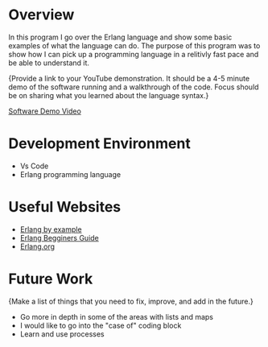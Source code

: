 # Overview
In this program I go over the Erlang language and show some basic examples of what the language can do. The purpose of this program was to show how I can pick up a programming language in a relitivly fast pace and be able to understand it.

{Provide a link to your YouTube demonstration.  It should be a 4-5 minute demo of the software running and a walkthrough of the code.  Focus should be on sharing what you learned about the language syntax.}

[Software Demo Video](https://youtu.be/oqMhfdhQiLs)

# Development Environment

* Vs Code
* Erlang programming language

# Useful Websites

* [Erlang by example](https://erlangbyexample.org/hello-world)
* [Erlang Begginers Guide](https://levelup.gitconnected.com/best-beginners-guide-to-erlang-3a0e17492e28)
* [Erlang.org](https://www.erlang.org/doc/reference_manual/data_types.html)

# Future Work

{Make a list of things that you need to fix, improve, and add in the future.}
* Go more in depth in some of the areas with lists and maps
* I would like to go into the "case of" coding block
* Learn and use processes